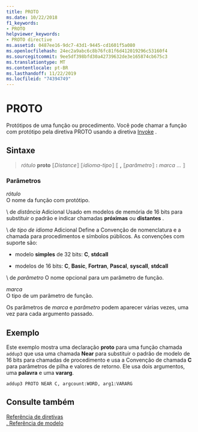 ```yaml
---
title: PROTO
ms.date: 10/22/2018
f1_keywords:
- PROTO
helpviewer_keywords:
- PROTO directive
ms.assetid: 0487ee16-9dc7-43d1-9445-cd1601f5a080
ms.openlocfilehash: 24ec2a9abc6c8b76fc81f6d412019296c53160f4
ms.sourcegitcommit: 9ee5df398bfd30a42739632de3e165874cb675c3
ms.translationtype: MT
ms.contentlocale: pt-BR
ms.lasthandoff: 11/22/2019
ms.locfileid: "74394749"
---
```

# <a name="proto"></a>PROTO

Protótipos de uma função ou procedimento. Você pode chamar a função com protótipo pela diretiva PROTO usando a diretiva [Invoke](invoke.md) .

## <a name="syntax"></a>Sintaxe

> *rótulo* **proto** ⟦*Distance*⟧ ⟦*idioma-tipo*⟧ ⟦ __,__ ⟦*parâmetro*⟧ __:__ *marca* ... ⟧

### <a name="parameters"></a>Parâmetros

*rótulo*\
O nome da função com protótipo.

\ de *distância*
Adicional Usado em modelos de memória de 16 bits para substituir o padrão e indicar chamadas **próximas** ou **distantes** .

\ *de tipo de idioma*
Adicional Define a Convenção de nomenclatura e a chamada para procedimentos e símbolos públicos. As convenções com suporte são:

- modelo **simples** de 32 bits: **C**, **stdcall**

- modelos de 16 bits: **C**, **Basic**, **Fortran**, **Pascal**, **syscall**, **stdcall**

\ de *parâmetro*
O nome opcional para um parâmetro de função.

*marca*\
O tipo de um parâmetro de função.

Os parâmetros de *marca* e *parâmetro* podem aparecer várias vezes, uma vez para cada argumento passado.

## <a name="example"></a>Exemplo

Este exemplo mostra uma declaração **proto** para uma função chamada `addup3` que usa uma chamada **Near** para substituir o padrão de modelo de 16 bits para chamadas de procedimento e usa a Convenção de chamada **C** para parâmetros de pilha e valores de retorno. Ele usa dois argumentos, uma **palavra** e uma **vararg**.

```MASM
addup3 PROTO NEAR C, argcount:WORD, arg1:VARARG
```

## <a name="see-also"></a>Consulte também

[Referência de diretivas](directives-reference.md)\
[. Referência de modelo](dot-model.md)
